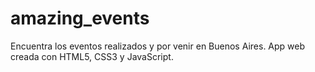 # amazing_events

Encuentra los eventos realizados y por venir en Buenos Aires.
App web creada con HTML5, CSS3 y JavaScript.

